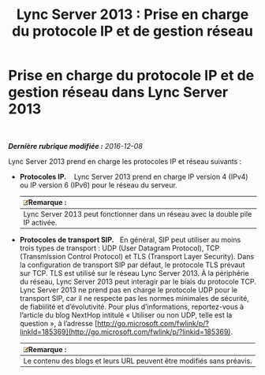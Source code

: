 ﻿---
title: 'Lync Server 2013 : Prise en charge du protocole IP et de gestion réseau'
TOCTitle: Prise en charge du protocole IP et de gestion réseau
ms:assetid: b0cffb10-3478-445c-89c7-8cb8b5027424
ms:mtpsurl: https://technet.microsoft.com/fr-fr/library/Gg412848(v=OCS.15)
ms:contentKeyID: 49298573
ms.date: 12/10/2016
mtps_version: v=OCS.15
ms.translationtype: HT
---

# Prise en charge du protocole IP et de gestion réseau dans Lync Server 2013

 

_**Dernière rubrique modifiée :** 2016-12-08_

Lync Server 2013 prend en charge les protocoles IP et réseau suivants :

  - **Protocoles IP.**    Lync Server 2013 prend en charge IP version 4 (IPv4) ou IP version 6 (IPv6) pour le réseau du serveur.
    
    <table>
    <thead>
    <tr class="header">
    <th><img src="images/Gg398920.note(OCS.15).gif" title="note" alt="note" />Remarque :</th>
    </tr>
    </thead>
    <tbody>
    <tr class="odd">
    <td>Lync Server 2013 peut fonctionner dans un réseau avec la double pile IP activée.</td>
    </tr>
    </tbody>
    </table>


  - **Protocoles de transport SIP.**   En général, SIP peut utiliser au moins trois types de transport : UDP (User Datagram Protocol), TCP (Transmission Control Protocol) et TLS (Transport Layer Security). Dans la configuration de transport SIP par défaut, le protocole TLS prévaut sur TCP. TLS est utilisé sur le réseau Lync Server 2013. À la périphérie du réseau, Lync Server 2013 peut interagir par le biais du protocole TCP. Lync Server 2013 ne prend pas en charge le protocole UDP pour le transport SIP, car il ne respecte pas les normes minimales de sécurité, de fiabiilité et d’évolutivité. Pour plus d’informations, reportez-vous à l’article du blog NextHop intitulé « Utiliser ou non UDP, telle est la question », à l’adresse [http://go.microsoft.com/fwlink/p/?linkId=185369](http://go.microsoft.com/fwlink/p/?linkid=185369).
    
    <table>
    <thead>
    <tr class="header">
    <th><img src="images/Gg398920.note(OCS.15).gif" title="note" alt="note" />Remarque :</th>
    </tr>
    </thead>
    <tbody>
    <tr class="odd">
    <td>Le contenu des blogs et leurs URL peuvent être modifiés sans préavis.</td>
    </tr>
    </tbody>
    </table>

